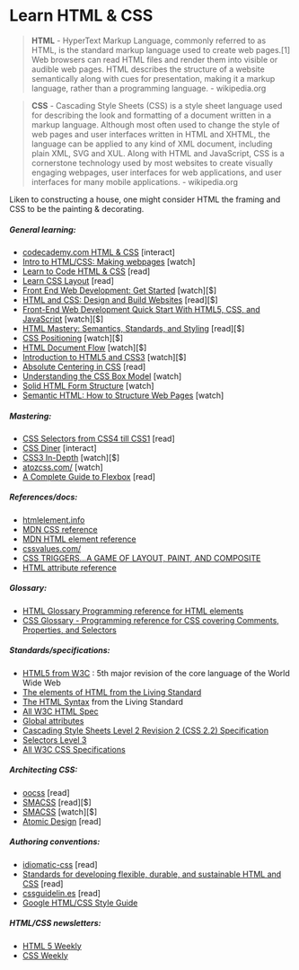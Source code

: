 # Learn HTML & CSS

> **HTML** - HyperText Markup Language, commonly referred to as HTML, is the standard markup language used to create web pages.[1] Web browsers can read HTML files and render them into visible or audible web pages. HTML describes the structure of a website semantically along with cues for presentation, making it a markup language, rather than a programming language. - wikipedia.org

> **CSS** - Cascading Style Sheets (CSS) is a style sheet language used for describing the look and formatting of a document written in a markup language. Although most often used to change the style of web pages and user interfaces written in HTML and XHTML, the language can be applied to any kind of XML document, including plain XML, SVG and XUL. Along with HTML and JavaScript, CSS is a cornerstone technology used by most websites to create visually engaging webpages, user interfaces for web applications, and user interfaces for many mobile applications. - wikipedia.org

Liken to constructing a house, one might consider HTML the framing and CSS to be the painting & decorating.

##### General learning:

* [codecademy.com HTML & CSS](https://www.codecademy.com/tracks/web) [interact]
* [Intro to HTML/CSS: Making webpages](https://www.khanacademy.org/computing/computer-programming/html-css) [watch]
* [Learn to Code HTML & CSS](http://learn.shayhowe.com/html-css/) [read]
* [Learn CSS Layout](http://learnlayout.com/) [read]
* [Front End Web Development: Get Started](http://www.pluralsight.com/courses/front-end-web-development-get-started) [watch][$]
* [HTML and CSS: Design and Build Websites](http://www.amazon.com/gp/product/1118008189/ref=as_li_tl?ie=UTF8&camp=1789&creative=390957&creativeASIN=1118008189&linkCode=as2&tag=fronenddevejo-20&linkId=V4CUOSZZARJURWZD) [read][$]
* [Front-End Web Development Quick Start With HTML5, CSS, and JavaScript](http://www.pluralsight.com/courses/front-end-web-app-html5-javascript-css) [watch][$]
* [HTML Mastery: Semantics, Standards, and Styling](http://www.amazon.com/gp/product/1590597656/ref=as_li_tl?ie=UTF8&camp=1789&creative=390957&creativeASIN=1590597656&linkCode=as2&tag=fronenddevejo-20&linkId=VFZVICLZO6GUZQI2) [read][$]
* [CSS Positioning](http://www.pluralsight.com/courses/css-positioning-1834) [watch][$]
* [HTML Document Flow](http://www.pluralsight.com/courses/html-document-flow-1837) [watch][$]
* [Introduction to HTML5 and CSS3](https://frontendmasters.com/courses/introduction-html5-css3/) [watch][$]
* [Absolute Centering in CSS](http://codepen.io/shshaw/full/gEiDt) [read]
* [Understanding the CSS Box Model](https://webdesign.tutsplus.com/courses/understanding-the-css-box-model) [watch]
* [Solid HTML Form Structure](https://webdesign.tutsplus.com/courses/solid-html-form-structure) [watch]
* [Semantic HTML: How to Structure Web Pages](https://webdesign.tutsplus.com/courses/semantic-html-how-to-structure-web-pages) [watch]

##### Mastering:

* [CSS Selectors from CSS4 till CSS1](http://css4-selectors.com/selectors/) [read]
* [CSS Diner](http://flukeout.github.io/) [interact]
* [CSS3 In-Depth](https://frontendmasters.com/courses/css3-in-depth/) [watch][$]
* [atozcss.com/](http://www.atozcss.com/) [watch]
* [A Complete Guide to Flexbox](https://css-tricks.com/snippets/css/a-guide-to-flexbox/) [read]

##### References/docs:

* [htmlelement.info](http://htmlelement.info/)
* [MDN CSS reference](https://developer.mozilla.org/en-US/docs/Web/CSS/Reference)
* [MDN HTML element reference](https://developer.mozilla.org/en-US/docs/Web/HTML/Element)
* [cssvalues.com/](http://cssvalues.com/)
* [CSS TRIGGERS...A GAME OF LAYOUT, PAINT, AND COMPOSITE](http://csstriggers.com/)
* [HTML attribute reference](https://developer.mozilla.org/en-US/docs/Web/HTML/Attributes)

##### Glossary:

* [HTML Glossary Programming reference for HTML elements](https://www.codecademy.com/articles/glossary-html)
* [CSS Glossary - Programming reference for CSS covering Comments, Properties, and Selectors](https://www.codecademy.com/articles/glossary-css)

##### Standards/specifications:

* [HTML5 from W3C](http://www.w3.org/TR/html5/) : 5th major revision of the core language of the World Wide Web
* [The elements of HTML from the Living Standard](https://html.spec.whatwg.org/multipage/semantics.html#semantics)
* [The HTML Syntax](https://html.spec.whatwg.org/multipage/syntax.html#syntax) from the Living Standard
* [All W3C HTML Spec](http://www.w3.org/standards/techs/html#w3c_all)
* [Global attributes](https://developer.mozilla.org/en-US/docs/Web/HTML/Global_attributes)
* [Cascading Style Sheets Level 2 Revision 2 (CSS 2.2) Specification](https://drafts.csswg.org/css2/)
* [Selectors Level 3](http://www.w3.org/TR/css3-selectors/)
* [All W3C CSS Specifications](http://www.w3.org/Style/CSS/current-work#roadmap)

##### Architecting CSS:

* [oocss](http://oocss.org/) [read]
* [SMACSS](https://smacss.com/) [read][$]
* [SMACSS](https://frontendmasters.com/courses/smacss/) [watch][$]
* [Atomic Design](http://atomicdesign.bradfrost.com/) [read]

##### Authoring conventions:

* [idiomatic-css](https://github.com/necolas/idiomatic-css) [read]
* [Standards for developing flexible, durable, and sustainable HTML and CSS](http://mdo.github.io/code-guide/) [read]
* [cssguidelin.es](http://cssguidelin.es/) [read]
* [Google HTML/CSS Style Guide](http://google-styleguide.googlecode.com/svn/trunk/htmlcssguide.xml#General_Formatting)

##### HTML/CSS newsletters:

* [HTML 5 Weekly](http://html5weekly.com/)
* [CSS Weekly](http://css-weekly.com/archives/)

















 






